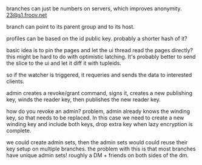 
#

branches can just be numbers on servers, which improves anonymity.
23@s1.froov.net

branch can point to its parent group and to its host.

profiles can be based on the id public key. probably a shorter hash of it?

basic idea is to pin the pages and let the ui thread read the pages directly?
this might be hard to do with optimistic latching. It's probably better to send the slice to the ui and let it diff it with tupleids.

so if the watcher is triggered, it requeries and sends the data to interested clients.

admin creates a revoke/grant command, signs it, creates a new publishing key, winds the reader key, then publishes the new reader key.

how do you revoke an admin? problem, admin already knows the winding key, so that needs to be replaced. In this case we need to create a new winding key and include both keys, drop extra key when lazy encryption is complete.

we could create admin sets, then the admin sets would could reuse their key setup on multiple branches.
the problem with this is that most branches have unique admin sets! roughly a DM + friends on both sides of the dm.
